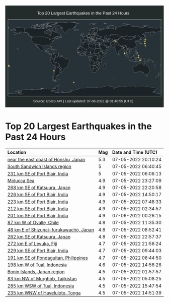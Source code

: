 ![Map](./map.png)

# Top 20 Largest Earthquakes in the Past 24 Hours

| Location | Mag | Date and Time (UTC) |
|:---|:---|:---|
| [near the east coast of Honshu, Japan](https://earthquake.usgs.gov/earthquakes/eventpage/us6000i03g) | 5.3 | 07-05-2022 20:10:24 |
| [South Sandwich Islands region](https://earthquake.usgs.gov/earthquakes/eventpage/us6000hzxu) | 5 | 07-05-2022 06:40:45 |
| [231 km SE of Port Blair, India](https://earthquake.usgs.gov/earthquakes/eventpage/us6000hzxm) | 5 | 07-05-2022 06:06:13 |
| [Molucca Sea](https://earthquake.usgs.gov/earthquakes/eventpage/us6000i05i) | 4.9 | 07-05-2022 23:27:09 |
| [268 km SE of Katsuura, Japan](https://earthquake.usgs.gov/earthquakes/eventpage/us6000i04v) | 4.9 | 07-05-2022 22:20:58 |
| [226 km SE of Port Blair, India](https://earthquake.usgs.gov/earthquakes/eventpage/us6000i008) | 4.9 | 07-05-2022 14:50:17 |
| [223 km SE of Port Blair, India](https://earthquake.usgs.gov/earthquakes/eventpage/us6000hzy9) | 4.9 | 07-05-2022 07:48:33 |
| [212 km SE of Port Blair, India](https://earthquake.usgs.gov/earthquakes/eventpage/us6000hzwp) | 4.9 | 07-05-2022 02:34:57 |
| [201 km SE of Port Blair, India](https://earthquake.usgs.gov/earthquakes/eventpage/us6000i05y) | 4.9 | 07-06-2022 00:26:15 |
| [87 km W of Ovalle, Chile](https://earthquake.usgs.gov/earthquakes/eventpage/us6000hzze) | 4.8 | 07-05-2022 11:35:30 |
| [48 km E of Shizunai-furukawachō, Japan](https://earthquake.usgs.gov/earthquakes/eventpage/us6000hzyq) | 4.8 | 07-05-2022 08:52:41 |
| [262 km SE of Katsuura, Japan](https://earthquake.usgs.gov/earthquakes/eventpage/us6000i054) | 4.8 | 07-05-2022 22:57:37 |
| [272 km E of Levuka, Fiji](https://earthquake.usgs.gov/earthquakes/eventpage/us6000i04q) | 4.7 | 07-05-2022 21:56:24 |
| [229 km SE of Port Blair, India](https://earthquake.usgs.gov/earthquakes/eventpage/us6000hzyw) | 4.7 | 07-05-2022 09:44:03 |
| [191 km SE of Pondaguitan, Philippines](https://earthquake.usgs.gov/earthquakes/eventpage/us6000hzxv) | 4.7 | 07-05-2022 06:44:50 |
| [198 km W of Tual, Indonesia](https://earthquake.usgs.gov/earthquakes/eventpage/us6000i00c) | 4.6 | 07-05-2022 14:56:26 |
| [Bonin Islands, Japan region](https://earthquake.usgs.gov/earthquakes/eventpage/us6000hzwh) | 4.5 | 07-05-2022 01:57:57 |
| [83 km NW of Murghob, Tajikistan](https://earthquake.usgs.gov/earthquakes/eventpage/us6000hzxd) | 4.5 | 07-05-2022 05:08:25 |
| [285 km WSW of Tual, Indonesia](https://earthquake.usgs.gov/earthquakes/eventpage/us6000i00r) | 4.5 | 07-05-2022 15:47:54 |
| [235 km WNW of Haveluloto, Tonga](https://earthquake.usgs.gov/earthquakes/eventpage/us6000i009) | 4.5 | 07-05-2022 14:51:39 |

